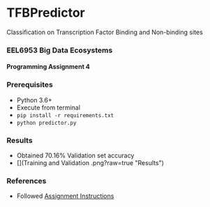 # TFBPredictor
Classification on Transcription Factor Binding and Non-binding sites
### EEL6953 Big Data Ecosystems
#### Programming Assignment 4

### Prerequisites
 - Python 3.6+
 - Execute from terminal
  - `pip install -r requirements.txt`
  - `python predictor.py`

### Results
- Obtained 70.16% Validation set accuracy
- [](Training and Validation .png?raw=true "Results")

### References
- Followed <a href="design/Programming-Assignment-3-Genomics.pdf">Assignment Instructions</a>
